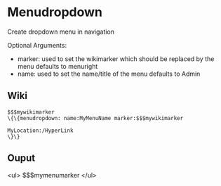 Menudropdown
============

Create dropdown menu in navigation

Optional Arguments:

-   marker: used to set the wikimarker which should be replaced by the
    menu defaults to menuright
-   name: used to set the name/title of the menu defaults to Admin

Wiki
----

```
$$$mywikimarker
\{\{menudropdown: name:MyMenuName marker:$$$mywikimarker

MyLocation:/HyperLink
\}\}
```

Ouput
-----

\<ul\> \$\$\$mymenumarker \</ul\>
